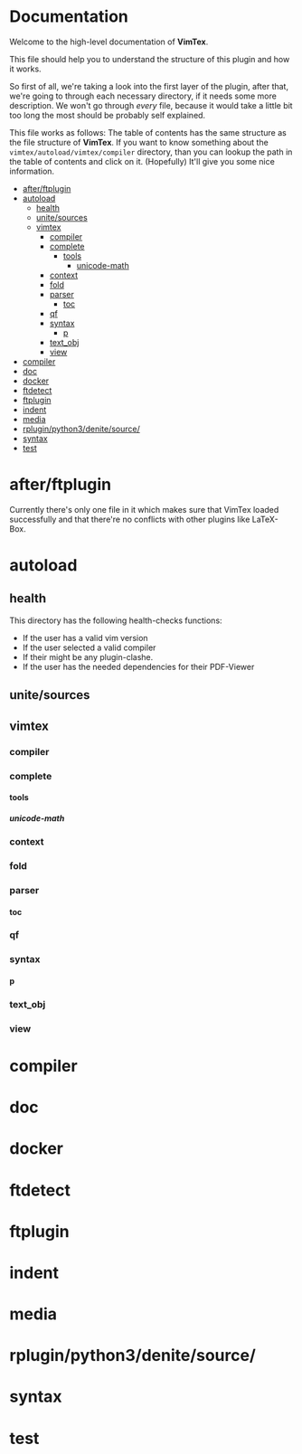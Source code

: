 # Documentation
Welcome to the high-level documentation of **VimTex**.

This file should help you to understand the structure of this plugin and how
it works.

So first of all, we're taking a look into the first layer of the plugin, after
that, we're going to through each necessary directory, if it needs some more
description. We won't go through *every* file, because it would take a little
bit too long the most should be probably self explained.

This file works as follows:
The table of contents has the same structure as the file structure of
**VimTex**. If you want to know something about the 
`vimtex/autoload/vimtex/compiler` directory, than you can lookup the path in the
table of contents and click on it. (Hopefully) It'll give you some nice
information.

<!-- START doctoc generated TOC please keep comment here to allow auto update -->
<!-- DON'T EDIT THIS SECTION, INSTEAD RE-RUN doctoc TO UPDATE -->


- [after/ftplugin](#afterftplugin)
- [autoload](#autoload)
  - [health](#health)
  - [unite/sources](#unitesources)
  - [vimtex](#vimtex)
    - [compiler](#compiler)
    - [complete](#complete)
      - [tools](#tools)
        - [unicode-math](#unicode-math)
    - [context](#context)
    - [fold](#fold)
    - [parser](#parser)
      - [toc](#toc)
    - [qf](#qf)
    - [syntax](#syntax)
      - [p](#p)
    - [text_obj](#text_obj)
    - [view](#view)
- [compiler](#compiler-1)
- [doc](#doc)
- [docker](#docker)
- [ftdetect](#ftdetect)
- [ftplugin](#ftplugin)
- [indent](#indent)
- [media](#media)
- [rplugin/python3/denite/source/](#rpluginpython3denitesource)
- [syntax](#syntax-1)
- [test](#test)

<!-- END doctoc generated TOC please keep comment here to allow auto update -->

# after/ftplugin
Currently there's only one file in it which makes sure that VimTex loaded
successfully and that there're no conflicts with other plugins like LaTeX-Box.

# autoload
## health
This directory has the following health-checks functions:
- If the user has a valid vim version
- If the user selected a valid compiler
- If their might be any plugin-clashe.
- If the user has the needed dependencies for their PDF-Viewer

## unite/sources

## vimtex
### compiler
### complete
#### tools
##### unicode-math
### context
### fold
### parser
#### toc
### qf
### syntax
#### p
### text_obj
### view

# compiler

# doc

# docker

# ftdetect

# ftplugin

# indent

# media

# rplugin/python3/denite/source/

# syntax

# test
